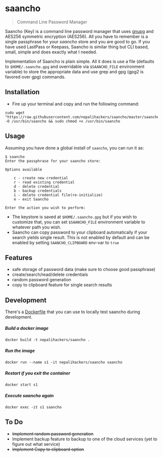# saancho

> Command Line Password Manager

Saancho (Key) is a command line password manager that uses [gnupg](https://www.gnupg.org/) and AES256 symmetric encryption (AES256). All you have to remember is a single passphrase for your _saancho_ store and you are good to go. If you have used LastPass or Keepass, Saancho is similar thing but CLI based, small, simple and does exactly what I needed.

Implementation of Saancho is plain simple. All it does is use a file (defaults to `$HOME/.saancho.gpg` and overridable via `$SAANCHO_FILE` environment variable) to store the appropriate data and use grep and gpg (gpg2 is favored over gpg) commands.

## Installation

- Fire up your terminal and copy and run the following command:

```shell
sudo wget "https://raw.githubusercontent.com/nepalihackers/saancho/master/saancho" -O /usr/bin/saancho && sudo chmod +x /usr/bin/saancho
```

## Usage

Assuming you have done a global install of `saancho`, you can run it as:

```
$ saancho
Enter the passphrase for your saancho store:

Options available

	c - create new credential
	r - read existing credential
	d - delete credential
	b - backup credentials
	i - delete credential file(re-initialize)
	e - exit Saancho

Enter the action you wish to perform:
```

- The keystore is saved at `$HOME/.saancho.gpg` but if you wish to customize that, you can set `$SAANCHO_FILE` environment variable to whatever path you wish.
- Saancho can copy password to your clipboard automatically if your search yields single result. This is not enabled by default and can be enabled
by setting `SAANCHO_CLIPBOARD` env-var to `true`

## Features

- safe storage of password data (make sure to choose good passphrase)
- create/search/read/delete credentials
- random password generation
- copy to clipboard feature for single search results

## Development

There's a [Dockerfile](Dockerfile) that you can use to locally test saancho during development.

##### Build a docker image

```shell
docker build -t nepalihackers/saancho .
```

##### Run the image

```shell
docker run --name s1 -it nepalihackers/saancho saancho
```

##### Restart if you exit the container

```shell
docker start s1
```

##### Execute saancho again

```shell
docker exec -it s1 saancho
```

## To Do

- ~~Implement random password generation~~
- Implement backup feature to backup to one of the cloud services (yet to figure out what service)
- ~~Implement Copy to clipboard option~~
